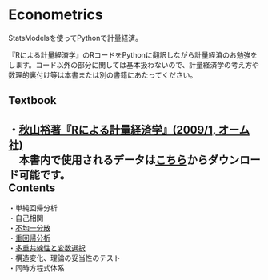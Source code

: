 Econometrics
=====
StatsModelsを使ってPythonで計量経済。  

『Rによる計量経済学』のRコードをPythonに翻訳しながら計量経済のお勉強をします。コード以外の部分に関しては基本扱わないので、計量経済学の考え方や数理的裏付け等は本書または別の書籍にあたってください。

Textbook
-----
・[秋山裕著『Rによる計量経済学』(2009/1, オーム社)](http://www.amazon.co.jp/R%E3%81%AB%E3%82%88%E3%82%8B%E8%A8%88%E9%87%8F%E7%B5%8C%E6%B8%88%E5%AD%A6-%E7%A7%8B%E5%B1%B1-%E8%A3%95/dp/4274067483/ref=sr_1_2?ie=UTF8&qid=1429458038&sr=8-2&keywords=R%E3%81%AB%E3%82%88%E3%82%8B%E8%A8%88%E9%87%8F%E7%B5%8C%E6%B8%88)  
　本書内で使用されるデータは[こちら](http://www.ohmsha.co.jp/data/link/978-4-274-06748-8/)からダウンロード可能です。  
Contents
-----
・単純回帰分析  
・自己相関  
・[不均一分散](http://nbviewer.ipython.org/github/ogaway/Econometrics/blob/master/Heteroscedasticity.ipynb)  
・[重回帰分析](http://nbviewer.ipython.org/github/ogaway/Econometrics/blob/master/MultipleRegression.ipynb)  
・[多重共線性と変数選択](http://nbviewer.ipython.org/github/ogaway/Econometrics/blob/master/MultiCollinearity.ipynb)  
・構造変化、理論の妥当性のテスト  
・同時方程式体系  

